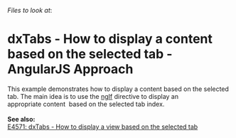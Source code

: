 <!-- default file list -->
*Files to look at*:

<!-- default file list end -->
# dxTabs - How to display a content based on the selected tab - AngularJS Approach


This example demonstrates how to display a content based on the selected tab. The main idea is to use the <a href="https://docs.angularjs.org/api/ng/directive/ngIf">ngIf</a> directive to display an appropriate content  based on the selected tab index.<br /><br /><strong>See also:</strong><br /><a href="https://www.devexpress.com/Support/Center/p/E4571">E4571: dxTabs - How to display a view based on the selected tab</a>

<br/>


